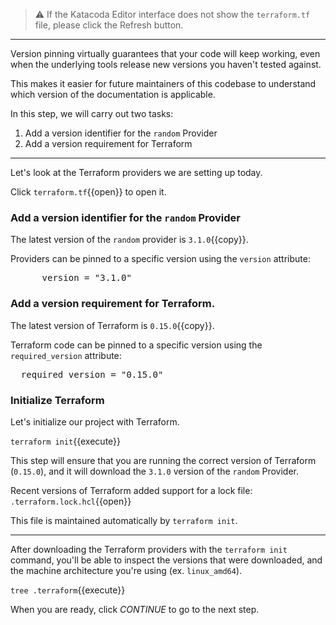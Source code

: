 > ⚠️ If the Katacoda Editor interface does not show the `terraform.tf` file, please click the <i class="fa fa-sync"></i> Refresh button.

---

Version pinning virtually guarantees that your code will keep working, even when the underlying tools release new versions you haven't tested against.

This makes it easier for future maintainers of this codebase to understand which version of the documentation is applicable.

In this step, we will carry out two tasks:

1. Add a version identifier for the `random` Provider
2. Add a version requirement for Terraform

---

Let's look at the Terraform providers we are setting up today.

Click `terraform.tf`{{open}} to open it.

### Add a version identifier for the `random` Provider

The latest version of the `random` provider is `3.1.0`{{copy}}.

Providers can be pinned to a specific version using the `version` attribute:

<pre class="file" data-target="clipboard">      version = "3.1.0"</pre>

### Add a version requirement for Terraform.

The latest version of Terraform is `0.15.0`{{copy}}.

Terraform code can be pinned to a specific version using the `required_version` attribute:

<pre class="file" data-target="clipboard">  required_version = "0.15.0"</pre>

### Initialize Terraform

Let's initialize our project with Terraform.

`terraform init`{{execute}}

This step will ensure that you are running the correct version of Terraform (`0.15.0`), and it will download the `3.1.0` version of the `random` Provider.

Recent versions of Terraform added support for a lock file: `.terraform.lock.hcl`{{open}}

This file is maintained automatically by `terraform init`.

---

After downloading the Terraform providers with the `terraform init` command, you'll be able to
inspect the versions that were downloaded, and the machine architecture you're using (ex. `linux_amd64`).

`tree .terraform`{{execute}}

When you are ready, click _CONTINUE_ to go to the next step.
